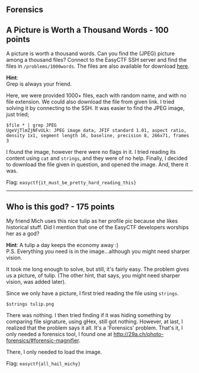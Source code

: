 Forensics
-------------


A Picture is Worth a Thousand Words - 100 points
--------------

A picture is worth a thousand words. Can you find the (JPEG) picture among a thousand files? Connect to the EasyCTF SSH server and find the files in `/problems/1000words`. The files are also available for download [here](https://www.easyctf.com/static/problems/1000words/data.zip).

**Hint**:<br/>
Grep is always your friend.

Here, we were provided 1000+ files, each with random name, and with no file extension. We could also download the file from given link. I tried solving it by connecting to the SSH. It was easier to find the JPEG image, just tried;

```
$file * | grep JPEG
UgeVjTlmZjNFvULk: JPEG image data, JFIF standard 1.01, aspect ratio, density 1x1, segment length 16, baseline, precision 8, 266x71, frames 3
```

I found the image, however there were no flags in it. I tried reading its content using `cat` and `strings`, and they were of no help. Finally, I decided to download the file given in question, and opened the image. And, there it was.

Flag: `easyctf{it_must_be_pretty_hard_reading_this}`

-------------


Who is this god? - 175 points
---------------------------
My friend Mich uses this nice tulip as her profile pic because she likes historical stuff. Did I mention that one of the EasyCTF developers worships her as a god?

**Hint**: A tulip a day keeps the economy away :)<br/>
P.S. Everything you need is in the image...although you might need sharper vision.

It took me long enough to solve, but still, it's fairly easy. The problem gives us a picture, of tulip. (The other hint, that says, you might need sharper vision, was added later).

Since we only have a picture, I first tried reading the file using `strings`.

`$strings tulip.png`

There was nothing. I then tried finding if it was hiding something by comparing file signature, using gHex, still got nothing. However, at last, I realized that the problem says it all. It's a 'Forensics' problem. That's it, I only needed a forensics tool, I found one at http://29a.ch/photo-forensics/#forensic-magnifier.

There, I only needed to load the image.

Flag: `easyctf{all_hail_michy}`
